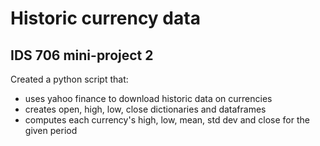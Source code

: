 # Historic currency data

## IDS 706 mini-project 2

Created a python script that:
* uses yahoo finance to download historic data on currencies
* creates open, high, low, close dictionaries and dataframes
* computes each currency's high, low, mean, std dev and close for the given period
